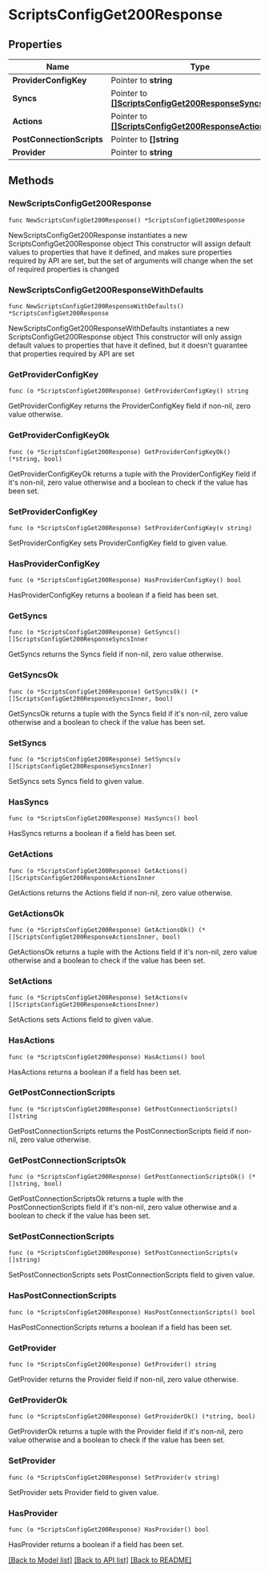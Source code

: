 # ScriptsConfigGet200Response

## Properties

Name | Type | Description | Notes
------------ | ------------- | ------------- | -------------
**ProviderConfigKey** | Pointer to **string** |  | [optional] 
**Syncs** | Pointer to [**[]ScriptsConfigGet200ResponseSyncsInner**](ScriptsConfigGet200ResponseSyncsInner.md) |  | [optional] 
**Actions** | Pointer to [**[]ScriptsConfigGet200ResponseActionsInner**](ScriptsConfigGet200ResponseActionsInner.md) |  | [optional] 
**PostConnectionScripts** | Pointer to **[]string** |  | [optional] 
**Provider** | Pointer to **string** |  | [optional] 

## Methods

### NewScriptsConfigGet200Response

`func NewScriptsConfigGet200Response() *ScriptsConfigGet200Response`

NewScriptsConfigGet200Response instantiates a new ScriptsConfigGet200Response object
This constructor will assign default values to properties that have it defined,
and makes sure properties required by API are set, but the set of arguments
will change when the set of required properties is changed

### NewScriptsConfigGet200ResponseWithDefaults

`func NewScriptsConfigGet200ResponseWithDefaults() *ScriptsConfigGet200Response`

NewScriptsConfigGet200ResponseWithDefaults instantiates a new ScriptsConfigGet200Response object
This constructor will only assign default values to properties that have it defined,
but it doesn't guarantee that properties required by API are set

### GetProviderConfigKey

`func (o *ScriptsConfigGet200Response) GetProviderConfigKey() string`

GetProviderConfigKey returns the ProviderConfigKey field if non-nil, zero value otherwise.

### GetProviderConfigKeyOk

`func (o *ScriptsConfigGet200Response) GetProviderConfigKeyOk() (*string, bool)`

GetProviderConfigKeyOk returns a tuple with the ProviderConfigKey field if it's non-nil, zero value otherwise
and a boolean to check if the value has been set.

### SetProviderConfigKey

`func (o *ScriptsConfigGet200Response) SetProviderConfigKey(v string)`

SetProviderConfigKey sets ProviderConfigKey field to given value.

### HasProviderConfigKey

`func (o *ScriptsConfigGet200Response) HasProviderConfigKey() bool`

HasProviderConfigKey returns a boolean if a field has been set.

### GetSyncs

`func (o *ScriptsConfigGet200Response) GetSyncs() []ScriptsConfigGet200ResponseSyncsInner`

GetSyncs returns the Syncs field if non-nil, zero value otherwise.

### GetSyncsOk

`func (o *ScriptsConfigGet200Response) GetSyncsOk() (*[]ScriptsConfigGet200ResponseSyncsInner, bool)`

GetSyncsOk returns a tuple with the Syncs field if it's non-nil, zero value otherwise
and a boolean to check if the value has been set.

### SetSyncs

`func (o *ScriptsConfigGet200Response) SetSyncs(v []ScriptsConfigGet200ResponseSyncsInner)`

SetSyncs sets Syncs field to given value.

### HasSyncs

`func (o *ScriptsConfigGet200Response) HasSyncs() bool`

HasSyncs returns a boolean if a field has been set.

### GetActions

`func (o *ScriptsConfigGet200Response) GetActions() []ScriptsConfigGet200ResponseActionsInner`

GetActions returns the Actions field if non-nil, zero value otherwise.

### GetActionsOk

`func (o *ScriptsConfigGet200Response) GetActionsOk() (*[]ScriptsConfigGet200ResponseActionsInner, bool)`

GetActionsOk returns a tuple with the Actions field if it's non-nil, zero value otherwise
and a boolean to check if the value has been set.

### SetActions

`func (o *ScriptsConfigGet200Response) SetActions(v []ScriptsConfigGet200ResponseActionsInner)`

SetActions sets Actions field to given value.

### HasActions

`func (o *ScriptsConfigGet200Response) HasActions() bool`

HasActions returns a boolean if a field has been set.

### GetPostConnectionScripts

`func (o *ScriptsConfigGet200Response) GetPostConnectionScripts() []string`

GetPostConnectionScripts returns the PostConnectionScripts field if non-nil, zero value otherwise.

### GetPostConnectionScriptsOk

`func (o *ScriptsConfigGet200Response) GetPostConnectionScriptsOk() (*[]string, bool)`

GetPostConnectionScriptsOk returns a tuple with the PostConnectionScripts field if it's non-nil, zero value otherwise
and a boolean to check if the value has been set.

### SetPostConnectionScripts

`func (o *ScriptsConfigGet200Response) SetPostConnectionScripts(v []string)`

SetPostConnectionScripts sets PostConnectionScripts field to given value.

### HasPostConnectionScripts

`func (o *ScriptsConfigGet200Response) HasPostConnectionScripts() bool`

HasPostConnectionScripts returns a boolean if a field has been set.

### GetProvider

`func (o *ScriptsConfigGet200Response) GetProvider() string`

GetProvider returns the Provider field if non-nil, zero value otherwise.

### GetProviderOk

`func (o *ScriptsConfigGet200Response) GetProviderOk() (*string, bool)`

GetProviderOk returns a tuple with the Provider field if it's non-nil, zero value otherwise
and a boolean to check if the value has been set.

### SetProvider

`func (o *ScriptsConfigGet200Response) SetProvider(v string)`

SetProvider sets Provider field to given value.

### HasProvider

`func (o *ScriptsConfigGet200Response) HasProvider() bool`

HasProvider returns a boolean if a field has been set.


[[Back to Model list]](../README.md#documentation-for-models) [[Back to API list]](../README.md#documentation-for-api-endpoints) [[Back to README]](../README.md)


